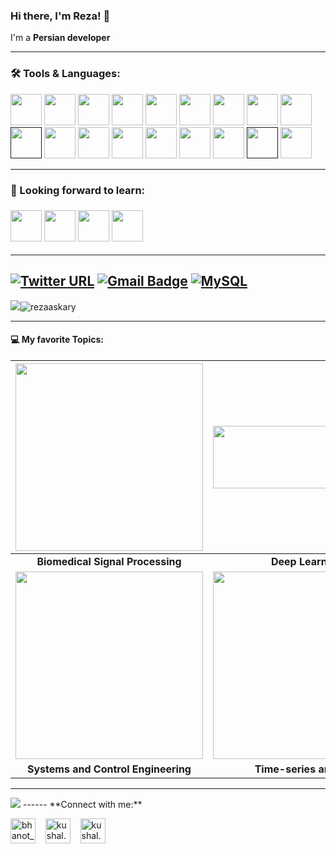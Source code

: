 ### Hi there, I'm Reza! 👋

I'm a **Persian developer** 


 
 ----------------------------------------------------
 <h3>🛠 Tools & Languages:</h3>

<code><a href="https://www.python.org/" target="_blank"><img height="50" src="https://user-images.githubusercontent.com/44175575/188786451-c46a7918-61c7-46ca-b3ac-deb443264b0b.png"></a></code>
<code><a href="https://www.tensorflow.org/" target="_blank"><img height="50" src="https://user-images.githubusercontent.com/44175575/188788859-cd7c3780-b267-411a-bb99-dc201ab13859.png"></a></code>
<code><a href="https://scipy.org/" target="_blank"><img height="50" src="https://user-images.githubusercontent.com/44175575/188789075-913b3b1d-9a4e-433a-8ff3-f18b5b617aa5.jpeg"></a></code>
<code><a href="https://www.mathworks.com/products/matlab.html" target="_blank"><img height="50" src="https://img.icons8.com/nolan/2x/matlab.png"></a></code>
<code><a href="https://github.com/" target="_blank"><img height="50" src="https://img.icons8.com/ios-glyphs/2x/github-2.png"></a></code>
<code><a href="https://www.r-project.org/" target="_blank"><img height="50" src="https://www.vectorlogo.zone/logos/r-project/r-project-icon.svg"></a></code>
<code><a href="https://go.dominodatalab.com/domino-enterprise-mlops-platform-demo?utm_source=google&utm_medium=paidsearch&utm_campaign=Live%20Demo&utm_content=brand&utm_term=domino%20data%20lab&gclid=Cj0KCQjwguGYBhDRARIsAHgRm4-dmy2wZv-AzmxM5_yviragx7vUvpmsk3pu9DmcLZaL-wrXXyBqBB4aArzOEALw_wcB" target="_blank"><img height="50" src="https://user-images.githubusercontent.com/44175575/188786148-f086ed82-1c8a-43c5-b378-160eff5f15ed.png"></a></code>
<code><a href="https://code.visualstudio.com/" target="_blank"><img height="50" src="https://user-images.githubusercontent.com/44175575/188786627-b716111f-60a2-4e47-bb22-742314c6ba4c.png"></a></code>
<code><a href="https://www.pymc.io/welcome.html" target="_blank"><img height="50" src="https://user-images.githubusercontent.com/44175575/188789288-9217ad05-cc78-4428-87d5-6614af09d6d3.png"></a></code>
<code><a href="" target="_blank"><img height="50" src="https://img.icons8.com/ios-filled/2x/sql.png"></a></code>
<code><a href="https://scikit-learn.org/stable/" target="_blank"><img height="50" src="https://upload.wikimedia.org/wikipedia/commons/0/05/Scikit_learn_logo_small.svg"></a></code>
<code><a href="https://keras.io/" target="_blank"><img height="50" src="https://user-images.githubusercontent.com/44175575/189015798-9b1006d6-3b42-4b67-91eb-633989bbd02c.png"></a></code>
<code><a href="https://git-scm.com/" target="_blank"><img height="50" src="https://user-images.githubusercontent.com/44175575/189019524-da3f55d6-1f4c-4fae-a692-c9c3b9030a8c.png"></a></code>
<code><a href="https://about.gitlab.com/?utm_medium=cpc&utm_source=google&utm_campaign=brand_amer_pr_rsa_br_exact&utm_content=homepage_digital_x-pr_english_&_bt=354092254316&_bk=gitlab&_bm=e&_bn=g&_bg=47379220496&gclid=Cj0KCQjwguGYBhDRARIsAHgRm4--2deCowRbqEBNOV5P8i57zsmT5C_uPO8XUlwG3adEEiVSEoIKg6waAqYCEALw_wcB" target="_blank"><img height="50" src="https://user-images.githubusercontent.com/44175575/189035189-9c2d7491-d31f-4563-a586-8cca5df9b030.jpg"></a></code>
<code><a href="https://www.mysql.com/" target="_blank"><img height="50" src="https://user-images.githubusercontent.com/44175575/188788483-d4b70066-183d-4d7e-aa4d-746c30a78401.png"></a></code>
<code><a href="https://www.jetbrains.com/pycharm/" target="_blank"><img height="50" src="https://user-images.githubusercontent.com/44175575/188792448-938f2d7d-ad4b-4081-988f-4034b8c3860c.png"></a></code>
<code><a href="" target="_blank"><img height="50" src="https://user-images.githubusercontent.com/44175575/189020452-db9e0d88-d756-439a-aaa9-339b4d46ce53.png"></a></code>
<code><a href="https://studio.azureml.net/" target="_blank"><img height="50" src="https://user-images.githubusercontent.com/44175575/189033100-b1264abe-c3c9-47ec-aec6-2ec009ad03fe.png"></a></code>

<!-- end of my tools-->
--------------
 <h3>🌱 Looking forward to learn: <h3>

<code><a href="https://www.javascript.com/" target="_blank"><img height="50" src="https://user-images.githubusercontent.com/44175575/188789758-65e873c2-13ef-4f93-8d14-682d83eaec93.png"></a></code>
<code><a href="https://reactjs.org/" target="_blank"><img height="50" src="https://user-images.githubusercontent.com/44175575/188790059-0871cac9-1bc0-4600-9157-2e59c30ce24b.png"></a></code>
<code><a href="https://cloud.google.com/" target="_blank"><img height="50" width="50" src="https://user-images.githubusercontent.com/44175575/189029688-e9f71f58-ef38-4cac-932b-aa06a351852b.png"></a></code>
<code><a href="https://cloud.google.com/" target="_blank"><img height="50" width="50" src="https://user-images.githubusercontent.com/44175575/189025838-81dcbbab-f86e-4955-afc5-e73ba0ba8e05.png"></a></code> 
 

------


[![Twitter URL](https://img.shields.io/twitter/url?color=%230072b1&label=connect&logo=linkedin&logoColor=%230072b1&style=flat-square&url=https%3A%2F%2Fwww.linkedin.com%2Fin%2Falejandro-ramirez-ciceros%2F)](https://www.linkedin.com/in/mohammad-reza-askari-b61262a4/)
[![Gmail Badge](https://img.shields.io/badge/-Gmail-c14438?style=flat-square&logo=Gmail&logoColor=white&link=mailto:shuklaraghav321.com)](mailto:reza.askary99@gmail.com)
[![MySQL](https://img.shields.io/badge/-MySQL-black?style=flat-square&logo=mysql&link=https://github.com/rezaaskary/)](https://github.com/rezaaskary/)
-----
<!-- view and follower -->
    
<img src="https://img.shields.io/badge/dynamic/json?color=brightgreen&label=followers&query=followers&url=https%3A%2F%2Fapi.github.com%2Fusers%2Frezaaskary" /><img src="https://komarev.com/ghpvc/?username=rezaaskary" alt="rezaaskary" />

-------------
 
 

<!--  this is 6 figures, showing my interests -->
 
 ####  💻 My favorite Topics:
|<img src="https://user-images.githubusercontent.com/44175575/188337231-186122cd-f92c-4c45-929b-2e11fb97c022.gif" width="300"/>|<img src="https://user-images.githubusercontent.com/44175575/188337418-7575d9de-7aed-4a42-a7d1-2c2dd8c45a8c.png" height="100" width="300"/>|<img src="https://user-images.githubusercontent.com/44175575/188338016-50be69e6-c95b-4f86-a5c9-da025320da6d.png" height="150" width="300"/>|
|:-:|:-:|:-:|
**Biomedical Signal Processing** |**Deep Learning**|**Wristband Biosignals**|
|<img src="https://user-images.githubusercontent.com/44175575/188770557-3e18f0cc-ca96-4bf6-9e20-e883f8cd65bc.png" width="300"/>| <img src="https://user-images.githubusercontent.com/44175575/188338160-e6c408c3-458d-48a6-b106-40e6100cfe82.png" width="300"/> |<img src="https://user-images.githubusercontent.com/44175575/188338439-9460c106-fed6-4e11-bfca-53644e469d99.png" width="300"/>|
**Systems and Control Engineering**|**Time-series analysis**|**Machine Learning & Data Science**|

 <!--  the end of 6 figures  -->




------
<p align ="left">
<img src="https://github-readme-stats.vercel.app/api?username=rezaaskary&show_icons=true&title_color=00ffff&text_color=33ff33&bg_color=333333&icon_color=ffff4d")
</p>
------
**Connect with me:**

<p align="left">
<a href="https://twitter.com/Mohamma48525561" target="blank"><img align="center" src="https://cdn.jsdelivr.net/npm/simple-icons@3.0.1/icons/twitter.svg" alt="bhanot_kushal" height="40" width="40" /></a> &nbsp;&nbsp;
<a href="https://www.facebook.com/profile.php?id=100061144194537" target="blank"><img align="center" src="https://cdn.jsdelivr.net/npm/simple-icons@3.0.1/icons/facebook.svg" alt="kushal.bhanot.98" height="40" width="40" /></a> &nbsp;&nbsp;
<a href="https://www.linkedin.com/in/mohammad-reza-askari-b61262a4/" target="blank"><img align="center" src="https://user-images.githubusercontent.com/44175575/189038849-582b4a0e-23ef-411b-9839-ba1f6b864766.png" alt="kushal.bhanot.98" height="40" width="40" /></a> &nbsp;&nbsp;
</p>
 
<!--
**rezaaskary/rezaaskary** is a ✨ _special_ ✨ repository because its `README.md` (this file) appears on your GitHub profile.

Here are some ideas to get you started:

- 🔭 I’m currently working on ...
- 🌱 I’m currently learning ...
- 👯 I’m looking to collaborate on ...
- 🤔 I’m looking for help with ...
- 💬 Ask me about ...
- 📫 How to reach me: ...
- 😄 Pronouns: ...
- ⚡ Fun fact: ...
-->
